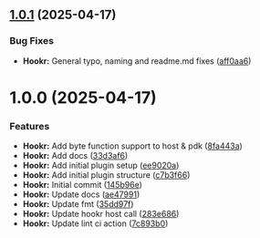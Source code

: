 ## [1.0.1](https://github.com/mopeyjellyfish/hookr/compare/v1.0.0...v1.0.1) (2025-04-17)


### Bug Fixes

* **Hookr:** General typo, naming and readme.md fixes ([aff0aa6](https://github.com/mopeyjellyfish/hookr/commit/aff0aa632f6de957ca6120fe65874bbbdae033c4))

# 1.0.0 (2025-04-17)


### Features

* **Hookr:** Add byte function support to host & pdk ([8fa443a](https://github.com/mopeyjellyfish/hookr/commit/8fa443a2b32fb1fa187d9231e325bbc21d60c307))
* **Hookr:** Add docs ([33d3af6](https://github.com/mopeyjellyfish/hookr/commit/33d3af6ef5bd0544b7b9349debcf63d742b96d16))
* **Hookr:** Add initial plugin setup ([ee9020a](https://github.com/mopeyjellyfish/hookr/commit/ee9020a86ca68304afcb488769e2aabdea85f08f))
* **Hookr:** Add initial plugin structure ([c7b3f66](https://github.com/mopeyjellyfish/hookr/commit/c7b3f6633af0c17787d4e71e60356f0df4407545))
* **Hookr:** Initial commit ([145b96e](https://github.com/mopeyjellyfish/hookr/commit/145b96e1c98b59210e46237a68cedfe40194519c))
* **Hookr:** Update docs ([ae47991](https://github.com/mopeyjellyfish/hookr/commit/ae47991c7cc44c461e51b3e56cdcce4f8e6a94d3))
* **Hookr:** Update fmt ([35dd97f](https://github.com/mopeyjellyfish/hookr/commit/35dd97f1f6de280fa3c8267434dbaf597d6ce622))
* **Hookr:** Update hookr host call ([283e686](https://github.com/mopeyjellyfish/hookr/commit/283e686e27b49cf3166d8f95e7a920c2226f297d))
* **Hookr:** Update lint ci action ([7c893b0](https://github.com/mopeyjellyfish/hookr/commit/7c893b0393ee58e9d3d459740b12425956952c34))
